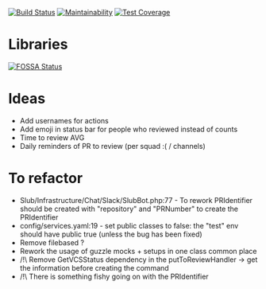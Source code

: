[![Build Status](https://travis-ci.com/SamirBoulil/slub.svg?branch=master)](https://travis-ci.com/SamirBoulil/slub)
[![Maintainability](https://api.codeclimate.com/v1/badges/afb6042b14df680869f2/maintainability)](https://codeclimate.com/github/SamirBoulil/slub/maintainability)
[![Test Coverage](https://api.codeclimate.com/v1/badges/afb6042b14df680869f2/test_coverage)](https://codeclimate.com/github/SamirBoulil/slub/test_coverage)

# Libraries

[![FOSSA Status](https://app.fossa.com/api/projects/git%2Bgithub.com%2FSamirBoulil%2Fslub.svg?type=shield)](https://app.fossa.com/projects/git%2Bgithub.com%2FSamirBoulil%2Fslub?ref=badge_shield)

# Ideas
- Add usernames for actions
- Add emoji in status bar for people who reviewed instead of counts
- Time to review AVG
- Daily reminders of PR to review (per squad :( / channels)

# To refactor
- Slub/Infrastructure/Chat/Slack/SlubBot.php:77 - To rework PRIdentifier should be created with "repository" and "PRNumber" to create the PRIdentifier
- config/services.yaml:19 - set public classes to false: the "test" env should have public true (unless the bug has been fixed)
- Remove filebased ?
- Rework the usage of guzzle mocks + setups in one class common place
- /!\ Remove GetVCSStatus dependency in the putToReviewHandler -> get the information before creating the command
- /!\ There is something fishy going on with the PRIdentifier
